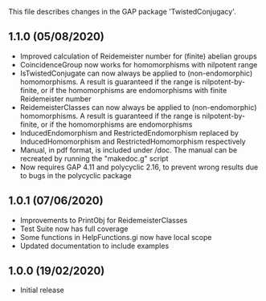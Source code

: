 This file describes changes in the GAP package 'TwistedConjugacy'.

1.1.0 (05/08/2020)
------------------

- Improved calculation of Reidemeister number for (finite) abelian groups
- CoincidenceGroup now works for homomorphisms with nilpotent range
- IsTwistedConjugate can now always be applied to (non-endomorphic)
  homomorphisms. A result is guaranteed if the range is nilpotent-by-finite,
  or if the homomorphisms are endomorphisms with finite Reidemeister number
- ReidemeisterClasses can now always be applied to (non-endomorphic)
  homomorphisms. A result is guaranteed if the range is nilpotent-by-finite,
  or if the homomorphisms are endomorphisms
- InducedEndomorphism and RestrictedEndomorphism replaced by
  InducedHomomorphism and RestrictedHomomorphism respectively
- Manual, in pdf format, is included under /doc. The manual can be recreated
  by running the "makedoc.g" script
- Now requires GAP 4.11 and polycyclic 2.16, to prevent wrong results due
  to bugs in the polycyclic package


1.0.1 (07/06/2020)
------------------

- Improvements to PrintObj for ReidemeisterClasses
- Test Suite now has full coverage
- Some functions in HelpFunctions.gi now have local scope
- Updated documentation to include examples


1.0.0 (19/02/2020)
------------------

- Initial release
